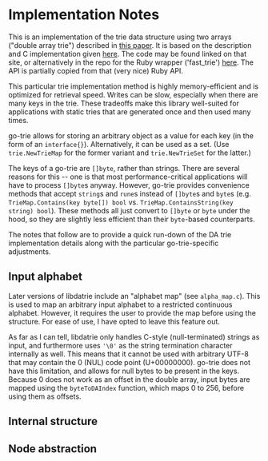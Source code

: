 # Implementation Notes

This is an implementation of the trie data structure using two arrays ("double array trie") described in [this
paper](http://sc.snu.ac.kr/~xuan/spe777ja.pdf). It is based on the description and C implementation given
[here](http://linux.thai.net/~thep/datrie/datrie.html). The code may be found linked on that site, or
alternatively in the repo for the Ruby wrapper ('fast_trie') [here](https://github.com/tyler/trie). The API is
partially copied from that (very nice) Ruby API.

This particular trie implementation method is highly memory-efficient and is optimized for retrieval speed.
Writes can be slow, especially when there are many keys in the trie. These tradeoffs make this library
well-suited for applications with static tries that are generated once and then used many times.

go-trie allows for storing an arbitrary object as a value for each key (in the form of an `interface{}`).
Alternatively, it can be used as a set. (Use `trie.NewTrieMap` for the former variant and `trie.NewTrieSet`
for the latter.)

The keys of a go-trie are `[]byte`, rather than strings. There are several reasons for this -- one is that
most performance-critical applications will have to process `[]byte`s anyway. However, go-trie provides
convenience methods that accept `string`s and `rune`s instead of `[]byte`s and `byte`s (e.g.
`TrieMap.Contains(key byte[]) bool` vs. `TrieMap.ContainsString(key string) bool`). These methods all just
convert to `[]byte` or `byte` under the hood, so they are slightly less efficient than their `byte`-based
counterparts.

The notes that follow are to provide a quick run-down of the DA trie implementation details along with the
particular go-trie-specific adjustments.

## Input alphabet

Later versions of libdatrie include an "alphabet map" (see `alpha_map.c`). This is used to map an
arbitrary input alphabet to a restricted continuous alphabet. However, it requires the user to provide the map
before using the structure. For ease of use, I have opted to leave this feature out.

As far as I can tell, libdatrie only handles C-style (null-terminated) strings as input, and furthermore uses
`'\0'` as the string termination character internally as well. This means that it cannot be used with
arbitrary UTF-8 that may contain the 0 (NUL) code point (U+00000000). go-trie does not have this limitation,
and allows for null bytes to be present in the keys. Because 0 does not work as an offset in the double array,
input bytes are mapped using the `byteToDAIndex` function, which maps 0 to 256, before using them as offsets.

## Internal structure

## Node abstraction
